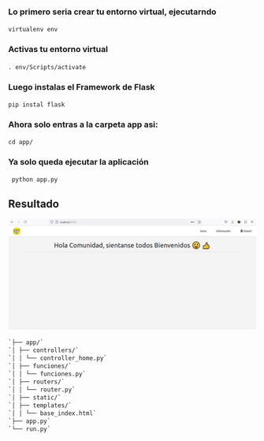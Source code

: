 ### Lo primero seria crear tu entorno virtual, ejecutarndo

`virtualenv env`

### Activas tu entorno virtual

`. env/Scripts/activate`

### Luego instalas el Framework de Flask

`pip instal flask`

### Ahora solo entras a la carpeta app asi:

`cd app/`

### Ya solo queda ejecutar la aplicación

` python app.py`

## Resultado

![](https://raw.githubusercontent.com/urian121/imagenes-proyectos-github/master/portada-estructura-proyecto-python-flask.PNG)
    
    `├── app/`
    `│ ├── controllers/`
    `│ │ └── controller_home.py`
    `│ ├── funciones/`
    `│ │ └── funciones.py`
    `│ ├── routers/`
    `│ │ └── router.py`
    `│ ├── static/`
    `│ ├── templates/`
    `│ │ └── base_index.html`
    `├── app.py`
    `└── run.py`
